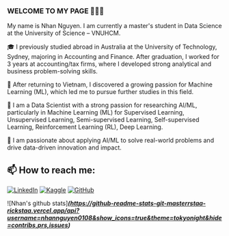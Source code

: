 ### WELCOME TO MY PAGE 👋👋👋

My name is Nhan Nguyen. I am currently a master's student in Data Science at the University of Science – VNUHCM.

🎓 I previously studied abroad in Australia at the University of Technology, Sydney, majoring in Accounting and Finance. After graduation, I worked for 3 years at accounting/tax firms, where I developed strong analytical and business problem-solving skills.

🔁 After returning to Vietnam, I discovered a growing passion for Machine Learning (ML), which led me to pursue further studies in this field.

🧠 I am a Data Scientist with a strong passion for researching AI/ML, particularly in Machine Learning (ML) for Supervised Learning, Unsupervised Learning, Semi-supervised Learning, Self-supervised Learning, Reinforcement Learning (RL), Deep Learning.

🚀 I am passionate about applying AI/ML to solve real-world problems and drive data-driven innovation and impact.


## 📫 How to reach me: 

[![LinkedIn](https://img.shields.io/badge/-LinkedIn-blue?style=flat&logo=linkedin)](https://www.linkedin.com/in/ntn0801/)
[![Kaggle](https://img.shields.io/badge/-Kaggle-20BEFF?style=flat&logo=kaggle&logoColor=white)](https://www.kaggle.com/ssssws/)
[![GitHub](https://img.shields.io/badge/-GitHub-181717?style=flat&logo=github&logoColor=white)](https://github.com/)



![Nhan's github stats]***(https://github-readme-stats-git-masterrstaa-rickstaa.vercel.app/api?username=nhannguyen0108&show_icons=true&theme=tokyonight&hide=contribs,prs,issues)***

